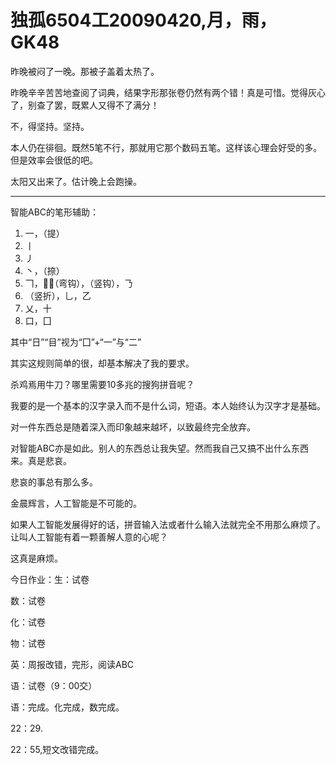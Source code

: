 # 独孤6504工20090420,月，雨，GK48

昨晚被闷了一晚。那被子盖着太热了。

昨晚辛辛苦苦地查阅了词典，结果字形那张卷仍然有两个错！真是可惜。觉得灰心了，别查了罢，既累人又得不了满分！

不，得坚持。坚持。

本人仍在徘徊。既然5笔不行，那就用它那个数码五笔。这样该心理会好受的多。但是效率会很低的吧。

太阳又出来了。估计晚上会跑操。

----

智能ABC的笔形辅助：

1. 一，（提）
2. 丨
3. 丿
4. 丶，（捺）
5. 𠃍，，（弯钩），（竖钩），𠄎
6. （竖折），乚，乙
7. 乂，十
8. 口，囗

其中“日”“目”视为“囗”+“一”与“二”

其实这规则简单的很，却基本解决了我的要求。

杀鸡焉用牛刀？哪里需要10多兆的搜狗拼音呢？

我要的是一个基本的汉字录入而不是什么词，短语。本人始终认为汉字才是基础。

对一件东西总是随着深入而印象越来越坏，以致最终完全放弃。

对智能ABC亦是如此。别人的东西总让我失望。然而我自己又搞不出什么东西来。真是悲哀。

悲哀的事总有那么多。

金晨辉言，人工智能是不可能的。

如果人工智能发展得好的话，拼音输入法或者什么输入法就完全不用那么麻烦了。让叫人工智能有着一颗善解人意的心呢？

这真是麻烦。

今日作业：生：试卷

数：试卷

化：试卷

物：试卷

英：周报改错，完形，阅读ABC

语：试卷（9：00交）

语：完成。化完成，数完成。

22：29.

22：55,短文改错完成。
